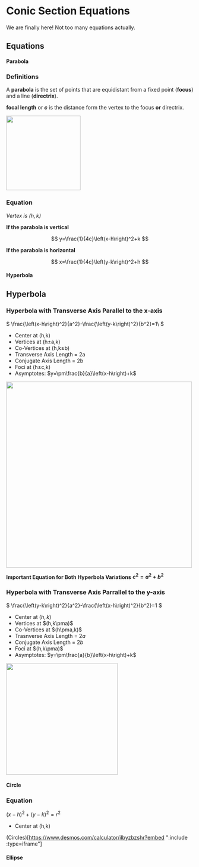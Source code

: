 # Conic Section Equations
We are finally here! 
Not too many equations actually.

## Equations
<!-- tabs:start -->
#### **Parabola**

### Definitions
A **parabola** is the set of points that are equidistant from a fixed point (**focus**) and a line (**directrix**).

**focal length** or **$c$** is the distance form the vertex to the focus **or** directrix. 

<img src="https://www.mathwords.com/p/p_assets/parabola%20features%20focus%20directrix%20vertex%20axis.gif" width=200>

### Equation
*Vertex is $(h,k)$*

**If the parabola is vertical**

$$
y=\frac{1}{4c}\left(x-h\right)^2+k
$$

**If the parabola is horizontal**

$$
x=\frac{1}{4c}\left(y-k\right)^2+h
$$

#### **Hyperbola**

## Hyperbola

### Hyperbola with Transverse Axis Parallel to the x-axis

$ \frac{\left(x-h\right)^2}{a^2}-\frac{\left(y-k\right)^2}{b^2}=1\ $
* Center at (h,k)
* Vertices at (h$\pm$a,k)
* Co-Vertices at (h,k$\pm$b)
* Transverse Axis Length = 2a
* Conjugate Axis Length = 2b
* Foci at (h$\pm$c,k)
* Asymptotes: $y=\pm\frac{b}{a}\left(x-h\right)+k$

<img src="https://textimgs.s3.amazonaws.com/boundless-algebra/gfuegnsdrlsjepiko8bz.jpe" width=500>

**Important Equation for Both Hyperbola Variations**
**$c^2=a^2+b^2$**

### Hyperbola with Transverse Axis Parrallel to the y-axis

$ \frac{\left(y-k\right)^2}{a^2}-\frac{\left(x-h\right)^2}{b^2}=1 $
* Center at $(h,k)$
* Vertices at $(h,k\pma)$
* Co-Vertices at $(h\pma,k)$
* Trasnverse Axis Length = $2a$
* Conjugate Axis Length = $2b$
* Foci at $(h,k\pma)$
* Asymptotes: $y=\pm\frac{a}{b}\left(x-h\right)+k$

<img src="https://www.shelovesmath.com/wp-content/uploads/2018/12/hyperbola-vertical-larger-new-2.png" width=300>

#### **Circle**

### Equation
$(x-h)^2+(y-k)^2=r^2$
* Center at (h,k)

(Circles)[https://www.desmos.com/calculator/ilbyzbzshr?embed ":include :type=iframe"]


#### **Ellipse**

<!-- tabs:end -->